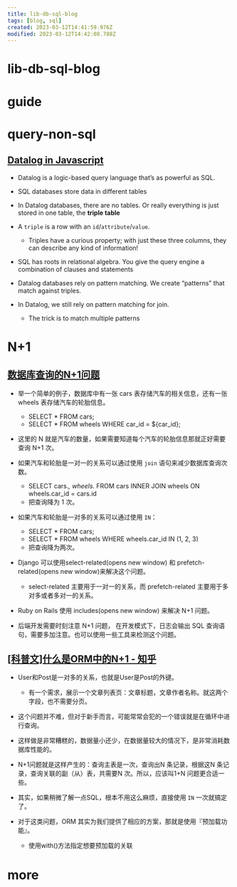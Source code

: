 ```yaml
---
title: lib-db-sql-blog
tags: [blog, sql]
created: 2023-03-12T14:41:59.976Z
modified: 2023-03-12T14:42:08.788Z
---
```


# lib-db-sql-blog

# guide

# query-non-sql

## [Datalog in Javascript](https://www.instantdb.com/essays/datalogjs)

- Datalog is a logic-based query language that’s as powerful as SQL. 
- SQL databases store data in different tables
- In Datalog databases, there are no tables. Or really everything is just stored in one table, the **triple table**
- A `triple` is a row with an `id`/`attribute`/`value`. 
  - Triples have a curious property; with just these three columns, they can describe any kind of information!

- SQL has roots in relational algebra. You give the query engine a combination of clauses and statements
- Datalog databases rely on pattern matching. We create “patterns” that match against triples. 
- In Datalog, we still rely on pattern matching for join. 
  - The trick is to match multiple patterns
# N+1

## [数据库查询的N+1问题](https://blog.icehoney.me/posts/2021-02-20-sql-n-1/)

- 举一个简单的例子，数据库中有一张 cars 表存储汽车的相关信息，还有一张 wheels 表存储汽车的轮胎信息。
  - SELECT * FROM cars; 
  - SELECT * FROM wheels WHERE car_id = ${car_id}; 
- 这里的 N 就是汽车的数量，如果需要知道每个汽车的轮胎信息那就正好需要查询 N+1 次。

- 如果汽车和轮胎是一对一的关系可以通过使用 `join` 语句来减少数据库查询次数。
  - SELECT cars.*, wheels.* FROM cars INNER JOIN wheels ON wheels.car_id = cars.id
  - 把查询降为 1 次。

- 如果汽车和轮胎是一对多的关系可以通过使用 `IN`：
  - SELECT * FROM cars; 
  - SELECT * FROM wheels WHERE wheels.car_id IN (1, 2, 3)
  - 把查询降为两次。

- Django 可以使用select-related(opens new window) 和 prefetch-related(opens new window)来解决这个问题。
  - select-related 主要用于一对一的关系，而 prefetch-related 主要用于多对多或者多对一的关系。
- Ruby on Rails 使用 includes(opens new window) 来解决 N+1 问题。

- 后端开发需要时刻注意 N+1 问题， 在开发模式下，日志会输出 SQL 查询语句，需要多加注意。也可以使用一些工具来检测这个问题。

## [[科普文]什么是ORM中的N+1 - 知乎](https://zhuanlan.zhihu.com/p/27323883)

- User和Post是一对多的关系，也就是User是Post的外键。
  - 有一个需求，展示一个文章列表页：文章标题，文章作者名称。就这两个字段，也不需要分页。
- 这个问题并不难，但对于新手而言，可能常常会犯的一个错误就是在循环中进行查询。
- 这样做是非常糟糕的，数据量小还少，在数据量较大的情况下，是非常消耗数据库性能的。
- N+1问题就是这样产生的：查询主表是一次，查询出N 条记录，根据这N 条记录，查询关联的副（从）表，共需要N 次。所以，应该叫1+N 问题更合适一些。

- 其实，如果稍微了解一点SQL，根本不用这么麻烦，直接使用 `IN` 一次就搞定了。

- 对于这类问题，ORM 其实为我们提供了相应的方案，那就是使用『预加载功能』。
  - 使用with()方法指定想要预加载的关联
# more
